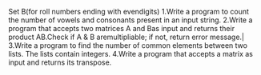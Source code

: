 Set B(for roll numbers ending with evendigits)
1.Write a program to count the number of vowels and consonants present in an input string.
2.Write a program that accepts two matrices A and Bas input and returns their product AB.Check if A & B aremultipliable; if not, return error message.|
3.Write a program to find the number of common elements between two lists. The lists contain integers.
4.Write a program that accepts a matrix as input and returns its transpose.
